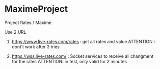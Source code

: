 # MaximeProject
Project Rates / Maxime


Use 2 URL


1) https://www.live-rates.com/rates : get all rates and value
ATTENTION : dont't work after 3 tries

2) https://wss.live-rates.com/ : Socket services to receive all changment for the rates
ATTENTION: in test, only valid for 2 minutes
